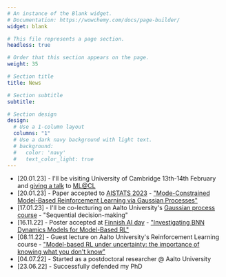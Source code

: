 ```yaml
---
# An instance of the Blank widget.
# Documentation: https://wowchemy.com/docs/page-builder/
widget: blank

# This file represents a page section.
headless: true

# Order that this section appears on the page.
weight: 35

# Section title
title: News

# Section subtitle
subtitle:

# Section design
design:
  # Use a 1-column layout
  columns: "1"
  # Use a dark navy background with light text.
  # background:
  #   color: 'navy'
  #   text_color_light: true
---
```


<!-- - Paper accepted to [26th International Conference on Artificial Intelligence and Statistics (AISTATS)](https://aistats.org/) -->
<!-- - Poster accepted at [Finnish AI day](https://fcai.fi/ai-day-2022) -->
- [20.01.23] - I'll be visiting University of Cambridge 13th-14th February and [giving a talk](talk/model-based-reinforcement-learning-under-uncertainty/) to [ML@CL](https://mlatcl.github.io/)
- [20.01.23] - Paper accepted to [AISTATS 2023](https://virtual.aistats.org/Conferences/2023) - ["Mode-Constrained Model-Based Reinforcement Learning via Gaussian Processes"](./publication/mode-constrained-mbrl)
- [17.01.23] - I'll be co-lecturing on Aalto University's [Gaussian process course](https://mycourses.aalto.fi/course/view.php?id=36657) - "Sequential decision-making"
- [16.11.22] - Poster accepted at [Finnish AI day](https://fcai.fi/ai-day-2022) - ["Investigating BNN Dynamics Models for Model-Based RL"](./project/investigating-bnn-dynamics-models-for-mbrl/)
- [08.11.22] - Guest lecture on Aalto University's Reinforcement Learning course - ["Model-based RL under uncertainty: the importance of knowing what you don't know"](./talk/model-based-reinforcement-learning-under-uncertainty-the-importance-of-knowing-what-you-dont-know/)
- [04.07.22] - Started as a postdoctoral researcher @ Aalto University
- [23.06.22] - Successfully defended my PhD



<!-- - Poster accepted at [Finnish AI day](https://fcai.fi/ai-day-2022) - "Investigating BNN Dynamics Models for Model-Based RL" with Arno Solin and Joni Pajarinen -->
<!-- - Giving a guest lecture on Reinforcement Learning course @ Aalto University - "Model-based RL under uncertainty: the importance of knowing what you don't know" -->
